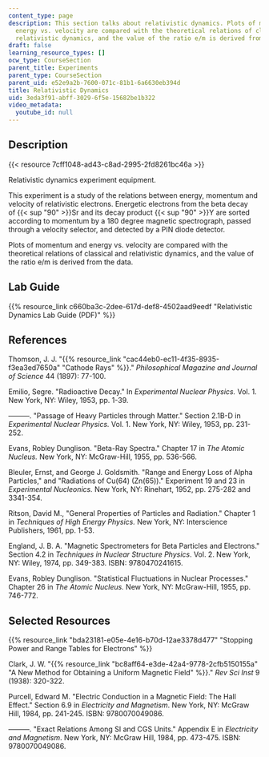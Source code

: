 ```yaml
---
content_type: page
description: This section talks about relativistic dynamics. Plots of momentum and
  energy vs. velocity are compared with the theoretical relations of classical and
  relativistic dynamics, and the value of the ratio e/m is derived from the data.
draft: false
learning_resource_types: []
ocw_type: CourseSection
parent_title: Experiments
parent_type: CourseSection
parent_uid: e52e9a2b-7600-071c-81b1-6a6630eb394d
title: Relativistic Dynamics
uid: 3eda3f91-abff-3029-6f5e-15682be1b322
video_metadata:
  youtube_id: null
---
```

## Description

{{< resource 7cff1048-ad43-c8ad-2995-2fd8261bc46a >}}

Relativistic dynamics experiment equipment.

This experiment is a study of the relations between energy, momentum and velocity of relativistic electrons. Energetic electrons from the beta decay of {{< sup "90" >}}Sr and its decay product {{< sup "90" >}}Y are sorted according to momentum by a 180 degree magnetic spectrograph, passed through a velocity selector, and detected by a PIN diode detector.

Plots of momentum and energy vs. velocity are compared with the theoretical relations of classical and relativistic dynamics, and the value of the ratio e/m is derived from the data.

## Lab Guide

{{% resource_link c660ba3c-2dee-617d-def8-4502aad9eedf "Relativistic Dynamics Lab Guide (PDF)" %}}

## References

Thomson, J. J. "{{% resource_link "cac44eb0-ec11-4f35-8935-f3ea3ed7650a" "Cathode Rays" %}}." _Philosophical Magazine and Journal of Science_ 44 (1897): 77-100.

Emilio, Segre. "Radioactive Decay." In _Experimental Nuclear Physics._ Vol. 1. New York, NY: Wiley, 1953, pp. 1-39.

———. "Passage of Heavy Particles through Matter." Section 2.1B-D in _Experimental Nuclear Physics._ Vol. 1. New York, NY: Wiley, 1953, pp. 231-252.

Evans, Robley Dunglison. "Beta-Ray Spectra." Chapter 17 in _The Atomic Nucleus._ New York, NY: McGraw-Hill, 1955, pp. 536-566.

Bleuler, Ernst, and George J. Goldsmith. "Range and Energy Loss of Alpha Particles," and "Radiations of Cu(64) (Zn(65))." Experiment 19 and 23 in _Experimental Nucleonics._ New York, NY: Rinehart, 1952, pp. 275-282 and 3341-354.

Ritson, David M., "General Properties of Particles and Radiation." Chapter 1 in _Techniques of High Energy Physics._ New York, NY: Interscience Publishers, 1961, pp. 1-53.

England, J. B. A. "Magnetic Spectrometers for Beta Particles and Electrons." Section 4.2 in _Techniques in Nuclear Structure Physics_. Vol. 2. New York, NY: Wiley, 1974, pp. 349-383. ISBN: 9780470241615.

Evans, Robley Dunglison. "Statistical Fluctuations in Nuclear Processes." Chapter 26 in _The Atomic Nucleus._ New York, NY: McGraw-Hill, 1955, pp. 746-772.

## Selected Resources

{{% resource_link "bda23181-e05e-4e16-b70d-12ae3378d477" "Stopping Power and Range Tables for Electrons" %}}

Clark, J. W. "{{% resource_link "bc8aff64-e3de-42a4-9778-2cfb5150155a" "A New Method for Obtaining a Uniform Magnetic Field" %}}." _Rev Sci Inst_ 9 (1938): 320-322.

Purcell, Edward M. "Electric Conduction in a Magnetic Field: The Hall Effect." Section 6.9 in _Electricity and Magnetism_. New York, NY: McGraw Hill, 1984, pp. 241-245. ISBN: 9780070049086.

———. "Exact Relations Among SI and CGS Units." Appendix E in _Electricity and Magnetism_. New York, NY: McGraw Hill, 1984, pp. 473-475. ISBN: 9780070049086.